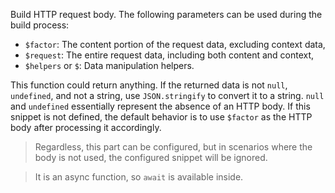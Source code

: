 Build HTTP request body. The following parameters can be used during the build process:

- `$factor`: The content portion of the request data, excluding context data,
- `$request`: The entire request data, including both content and context,
- `$helpers` or `$`: Data manipulation helpers.

This function could return anything. If the returned data is not `null`, `undefined`, and not a string, use `JSON.stringify` to convert it
to a string. `null` and `undefined` essentially represent the absence of an HTTP body. If this snippet is not defined, the default behavior
is to use `$factor` as the HTTP body after processing it accordingly.

> Regardless, this part can be configured, but in scenarios where the body is not used, the configured snippet will be ignored.

> It is an async function, so `await` is available inside.
